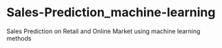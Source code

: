 # Sales-Prediction_machine-learning
Sales Prediction on Retail and Online Market using machine learning methods
